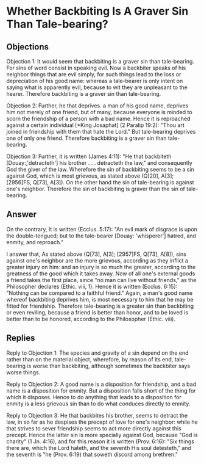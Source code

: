# Whether Backbiting Is A Graver Sin Than Tale-bearing?

## Objections

Objection 1: It would seem that backbiting is a graver sin than tale-bearing. For sins of word consist in speaking evil. Now a backbiter speaks of his neighbor things that are evil simply, for such things lead to the loss or depreciation of his good name: whereas a tale-bearer is only intent on saying what is apparently evil, because to wit they are unpleasant to the hearer. Therefore backbiting is a graver sin than tale-bearing.

Objection 2: Further, he that deprives. a man of his good name, deprives him not merely of one friend, but of many, because everyone is minded to scorn the friendship of a person with a bad name. Hence it is reproached against a certain individual [*King Josaphat] (2 Paralip 19:2): "Thou art joined in friendship with them that hate the Lord." But tale-bearing deprives one of only one friend. Therefore backbiting is a graver sin than tale-bearing.

Objection 3: Further, it is written (James 4:11): "He that backbiteth [Douay:,'detracteth'] his brother . . . detracteth the law," and consequently God the giver of the law. Wherefore the sin of backbiting seems to be a sin against God, which is most grievous, as stated above (Q[20], A[3]; [2956]FS, Q[73], A[3]). On the other hand the sin of tale-bearing is against one's neighbor. Therefore the sin of backbiting is graver than the sin of tale-bearing.

## Answer

On the contrary, It is written (Ecclus. 5:17): "An evil mark of disgrace is upon the double-tongued; but to the tale-bearer [Douay: 'whisperer'] hatred, and enmity, and reproach."

I answer that, As stated above (Q[73], A[3]; [2957]FS, Q[73], A[8]), sins against one's neighbor are the more grievous, according as they inflict a greater injury on him: and an injury is so much the greater, according to the greatness of the good which it takes away. Now of all one's external goods a friend takes the first place, since "no man can live without friends," as the Philosopher declares (Ethic. viii, 1). Hence it is written (Ecclus. 6:15): "Nothing can be compared to a faithful friend." Again, a man's good name whereof backbiting deprives him, is most necessary to him that he may be fitted for friendship. Therefore tale-bearing is a greater sin than backbiting or even reviling, because a friend is better than honor, and to be loved is better than to be honored, according to the Philosopher (Ethic. viii).

## Replies

Reply to Objection 1: The species and gravity of a sin depend on the end rather than on the material object, wherefore, by reason of its end, tale-bearing is worse than backbiting, although sometimes the backbiter says worse things.

Reply to Objection 2: A good name is a disposition for friendship, and a bad name is a disposition for enmity. But a disposition falls short of the thing for which it disposes. Hence to do anything that leads to a disposition for enmity is a less grievous sin than to do what conduces directly to enmity.

Reply to Objection 3: He that backbites his brother, seems to detract the law, in so far as he despises the precept of love for one's neighbor: while he that strives to sever friendship seems to act more directly against this precept. Hence the latter sin is more specially against God, because "God is charity" (1 Jn. 4:16), and for this reason it is written (Prov. 6:16): "Six things there are, which the Lord hateth, and the seventh His soul detesteth," and the seventh is "he (Prov. 6:19) that soweth discord among brethren."